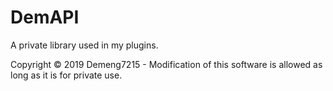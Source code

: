 # DemAPI
A private library used in my plugins.

Copyright © 2019 Demeng7215 - Modification of this software is allowed as long as it is for private use.